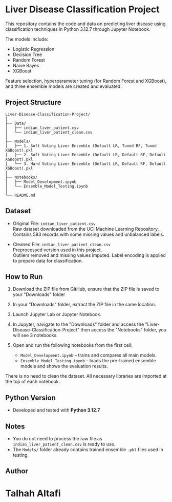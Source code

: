 # Liver Disease Classification Project

This repository contains the code and data on predicting liver disease using classification techniques in Python 3.12.7 through Jupyter Notebook.

The models include:
- Logistic Regression
- Decision Tree
- Random Forest
- Naïve Bayes
- XGBoost

Feature selection, hyperparameter tuning (for Random Forest and XGBoost), and three ensemble models are created and evaluated.

## Project Structure

```
Liver-Disease-Classification-Project/
│
├── Data/
│   ├── indian_liver_patient.csv
│   └── indian_liver_patient_clean.csv
│
├── Models/
│   ├── 1. Soft Voting Liver Ensemble (Default LR, Tuned RF, Tuned XGBoost).pkl
│   ├── 2. Soft Voting Liver Ensemble (Default LR, Default RF, Default XGBoost).pkl
│   └── 3. Hard Voting Liver Ensemble (Default LR, Default RF, Default XGBoost).pkl
│
├── Notebooks/
│   ├── Model_Development.ipynb
│   └── Ensemble_Model_Testing.ipynb
│
└── README.md
```

## Dataset

- Original File: `indian_liver_patient.csv`  
  Raw dataset downloaded from the UCI Machine Learning Repository.  
  Contains 583 records with some missing values and unbalanced labels.

- Cleaned File: `indian_liver_patient_clean.csv`  
  Preprocessed version used in this project.  
  Outliers removed and missing values imputed. Label encoding is applied to prepare data for classification.

## How to Run

1. Download the ZIP file from GitHub, ensure that the ZIP file is saved to your "Downloads" folder

2. In your "Downloads" folder, extract the ZIP file in the same location.

3. Launch Jupyter Lab or Jupyter Notebook.

4. In Jupyter, navigate to the "Downloads" folder and access the "Liver-Disease-Classification-Project" then access the "Notebooks" folder, you will see 3 notebooks.

5. Open and run the following notebooks from the first cell:
   - `Model_Development.ipynb` – trains and compares all main models.
   - `Ensemble_Model_Testing.ipynb` – loads the pre-trained ensemble models and shows the evaluation results.

There is no need to clean the dataset. All necessary libraries are imported at the top of each notebook.

## Python Version

- Developed and tested with **Python 3.12.7**

## Notes

- You do not need to process the raw file as `indian_liver_patient_clean.csv` is ready to use.
- The `Models/` folder already contains trained ensemble `.pkl` files used in testing.

## Author

Talhah Altafi
=======
